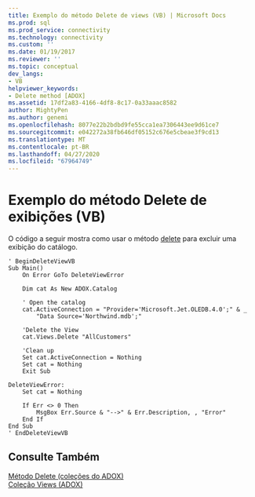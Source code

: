 ```yaml
---
title: Exemplo do método Delete de views (VB) | Microsoft Docs
ms.prod: sql
ms.prod_service: connectivity
ms.technology: connectivity
ms.custom: ''
ms.date: 01/19/2017
ms.reviewer: ''
ms.topic: conceptual
dev_langs:
- VB
helpviewer_keywords:
- Delete method [ADOX]
ms.assetid: 17df2a83-4166-4df8-8c17-0a33aaac8582
author: MightyPen
ms.author: genemi
ms.openlocfilehash: 8077e22b2bdbd9fe55cca1ea7306443ee9d61ce7
ms.sourcegitcommit: e042272a38fb646df05152c676e5cbeae3f9cd13
ms.translationtype: MT
ms.contentlocale: pt-BR
ms.lasthandoff: 04/27/2020
ms.locfileid: "67964749"
---
```

# <a name="views-delete-method-example-vb"></a>Exemplo do método Delete de exibições (VB)
O código a seguir mostra como usar o método [delete](../../../ado/reference/adox-api/delete-method-adox-collections.md) para excluir uma exibição do catálogo.  
  
```  
' BeginDeleteViewVB  
Sub Main()  
    On Error GoTo DeleteViewError  
  
    Dim cat As New ADOX.Catalog  
  
    ' Open the catalog  
    cat.ActiveConnection = "Provider='Microsoft.Jet.OLEDB.4.0';" & _  
        "Data Source='Northwind.mdb';"  
  
    'Delete the View  
    cat.Views.Delete "AllCustomers"  
  
    'Clean up  
    Set cat.ActiveConnection = Nothing  
    Set cat = Nothing  
    Exit Sub  
  
DeleteViewError:  
    Set cat = Nothing  
  
    If Err <> 0 Then  
        MsgBox Err.Source & "-->" & Err.Description, , "Error"  
    End If  
End Sub  
' EndDeleteViewVB  
```  
  
## <a name="see-also"></a>Consulte Também  
 [Método Delete (coleções do ADOX)](../../../ado/reference/adox-api/delete-method-adox-collections.md)   
 [Coleção Views (ADOX)](../../../ado/reference/adox-api/views-collection-adox.md)
